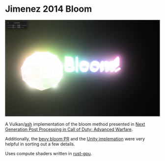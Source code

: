# Jimenez 2014 Bloom

![](readme/bloom.png)

A Vulkan/[ash] implementation of the bloom method presented in [Next Generation Post Processing in Call of Duty: Advanced Warfare].

Additionally, the [bevy bloom PR] and the [Unity implemation](https://github.com/Unity-Technologies/Graphics/blob/master/com.unity.postprocessing/PostProcessing/Shaders/Builtins/Bloom.shader) were very helpful in sorting out a few details.

Uses compute shaders written in [rust-gpu].

[ash]: https://crates.io/ash
[Next Generation Post Processing in Call of Duty: Advanced Warfare]: http://www.iryoku.com/next-generation-post-processing-in-call-of-duty-advanced-warfare
[rust-gpu]: https://github.com/EmbarkStudios/rust-gpu
[bevy bloom PR]: https://github.com/bevyengine/bevy/pull/2876
